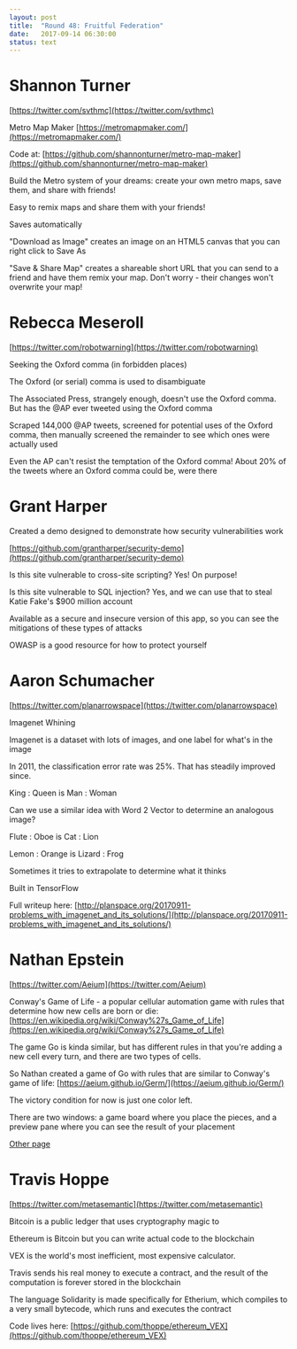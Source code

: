 ```yaml
---
layout: post
title:  "Round 48: Fruitful Federation"
date:   2017-09-14 06:30:00
status: text
---
```


# Shannon Turner

[https://twitter.com/svthmc](https://twitter.com/svthmc) 

Metro Map Maker
[https://metromapmaker.com/](https://metromapmaker.com/)

Code at: [https://github.com/shannonturner/metro-map-maker](https://github.com/shannonturner/metro-map-maker) 

Build the Metro system of your dreams: create your own metro maps, save them, and share with friends!

Easy to remix maps and share them with your friends!

Saves automatically

"Download as Image" creates an image on an HTML5 canvas that you can right click to Save As

"Save & Share Map" creates a shareable short URL that you can send to a friend and have them remix your map.  Don't worry - their changes won't overwrite your map!

# Rebecca Meseroll

[https://twitter.com/robotwarning](https://twitter.com/robotwarning)

Seeking the Oxford comma (in forbidden places)

The Oxford (or serial) comma is used to disambiguate

The Associated Press, strangely enough, doesn't use the Oxford comma.  But has the @AP ever tweeted using the Oxford comma

Scraped 144,000 @AP tweets, screened for potential uses of the Oxford comma, then manually screened the remainder to see which ones were actually used

Even the AP can't resist the temptation of the Oxford comma!  About 20% of the tweets where an Oxford comma could be, were there

# Grant Harper

Created a demo designed to demonstrate how security vulnerabilities work

[https://github.com/grantharper/security-demo](https://github.com/grantharper/security-demo)

Is this site vulnerable to cross-site scripting? Yes! On purpose!

Is this site vulnerable to SQL injection? Yes, and we can use that to steal Katie Fake's $900 million account

Available as a secure and insecure version of this app, so you can see the mitigations of these types of attacks

OWASP is a good resource for how to protect yourself

# Aaron Schumacher

[https://twitter.com/planarrowspace](https://twitter.com/planarrowspace) 

Imagenet Whining

Imagenet is a dataset with lots of images, and one label for what's in the image

In 2011, the classification error rate was 25%.  That has steadily improved since.

King : Queen is Man : Woman

Can we use a similar idea with Word 2 Vector to determine an analogous image?

Flute : Oboe is Cat : Lion

Lemon : Orange is Lizard : Frog

Sometimes it tries to extrapolate to determine what it thinks 

Built in TensorFlow

Full writeup here: [http://planspace.org/20170911-problems_with_imagenet_and_its_solutions/](http://planspace.org/20170911-problems_with_imagenet_and_its_solutions/) 

# Nathan Epstein

[https://twitter.com/Aeium](https://twitter.com/Aeium) 

Conway's Game of Life - a popular cellular automation game with rules that determine how new cells are born or die: [https://en.wikipedia.org/wiki/Conway%27s_Game_of_Life](https://en.wikipedia.org/wiki/Conway%27s_Game_of_Life)

The game Go is kinda similar, but has different rules in that you're adding a new cell every turn, and there are two types of cells.

So Nathan created a game of Go with rules that are similar to Conway's game of life: [https://aeium.github.io/Germ/](https://aeium.github.io/Germ/)

The victory condition for now is just one color left.

There are two windows: a game board where you place the pieces, and a preview pane where you can see the result of your placement

[Other page](http://aeiums-map.herokuapp.com/map/color/788/42L977qWMHd8GNcIDCOCuA==)

# Travis Hoppe

[https://twitter.com/metasemantic](https://twitter.com/metasemantic)

Bitcoin is a public ledger that uses cryptography magic to 

Ethereum is Bitcoin but you can write actual code to the blockchain

VEX is the world's most inefficient, most expensive calculator.

Travis sends his real money to execute a contract, and the result of the computation is forever stored in the blockchain

The language Solidarity is made specifically for Etherium, which compiles to a very small bytecode, which runs and executes the contract

Code lives here: [https://github.com/thoppe/ethereum_VEX](https://github.com/thoppe/ethereum_VEX) 
